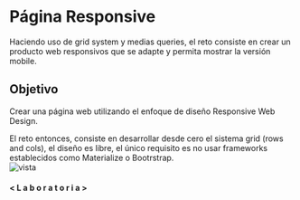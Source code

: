 # Página Responsive
Haciendo uso de grid system y medias queries, el reto consiste en crear un producto web responsivos que se adapte y permita mostrar la versión mobile.

## Objetivo
Crear una página web utilizando el enfoque de diseño Responsive Web Design.

El reto entonces, consiste en desarrollar desde cero el sistema grid (rows and cols), el diseño es libre, el único requisito es no usar frameworks establecidos como Materialize o Bootrstrap.  
![vista](https://raw.githubusercontent.com/velvetcerise/portafolio/gh-pages/assets/images/my-page.jpg)

#### < L a b o r a t o r i a >
